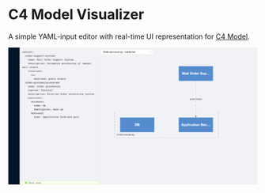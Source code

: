 # C4 Model Visualizer

A simple YAML-input editor with real-time UI representation for [C4 Model](https://c4model.com/).

![C4 Model visualizer screenshot](https://github.com/Mykhailiak/c4-model-visualizer/blob/master/public/application_screenshot.png?raw=true)
